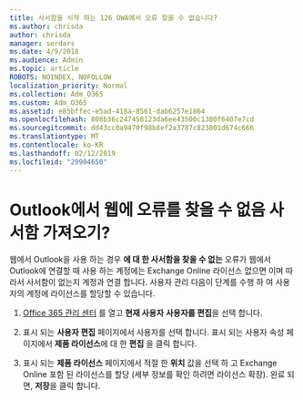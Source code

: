 ```yaml
---
title: 사서함을 시작 하는 126 OWA에서 오류 찾을 수 없습니다?
ms.author: chrisda
author: chrisda
manager: serdars
ms.date: 4/9/2018
ms.audience: Admin
ms.topic: article
ROBOTS: NOINDEX, NOFOLLOW
localization_priority: Normal
ms.collection: Adm_O365
ms.custom: Adm_O365
ms.assetid: e85bffec-e5ad-418a-8561-dab6257e1864
ms.openlocfilehash: 808b36c247458123da6ee43500c1380f6407e7cd
ms.sourcegitcommit: dd43cc0a9470f98b8ef2a3787c823801d674c666
ms.translationtype: MT
ms.contentlocale: ko-KR
ms.lasthandoff: 02/12/2019
ms.locfileid: "29904650"
---
```

# <a name="getting-a-mailbox-not-found-error-in-outlook-on-the-web"></a>Outlook에서 웹에 오류를 찾을 수 없음 사서함 가져오기?

웹에서 Outlook을 사용 하는 경우 **에 대 한 사서함을 찾을 수 없는** 오류가 웹에서 Outlook에 연결할 때 사용 하는 계정에는 Exchange Online 라이선스 없으면 이며 따라서 사서함이 없는지 계정과 연결 합니다. 사용자 관리 다음이 단계를 수행 하 여 사용자의 계정에 라이선스를 할당할 수 있습니다. 
  
1. [Office 365 관리 센터](https://portal.office.com/adminportal/home#/homepage) 를 열고 **현재 사용자** **사용자를 편집**을 선택 합니다.
    
2. 표시 되는 **사용자 편집** 페이지에서 사용자를 선택 합니다. 표시 되는 사용자 속성 페이지에서 **제품 라이선스**에 대 한 **편집** 을 클릭 합니다.
    
3. 표시 되는 **제품 라이선스** 페이지에서 적절 한 **위치** 값을 선택 하 고 Exchange Online 포함 된 라이선스를 할당 (세부 정보를 확인 하려면 라이선스 확장). 완료 되 면, **저장**을 클릭 합니다.
    

